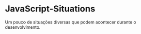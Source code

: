 # JavaScript-Situations
Um pouco de situações diversas que podem acontecer durante o desenvolvimento.
